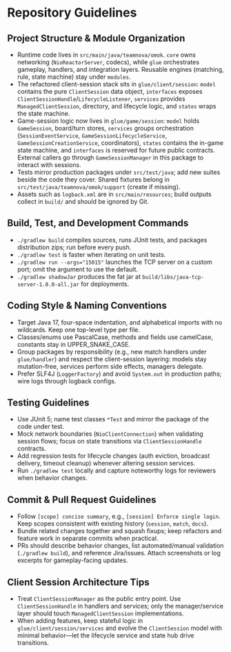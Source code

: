 # Repository Guidelines

## Project Structure & Module Organization
- Runtime code lives in `src/main/java/teamnova/omok`. `core` owns networking (`NioReactorServer`, codecs), while `glue` orchestrates gameplay, handlers, and integration layers. Reusable engines (matching, rule, state machine) stay under `modules`.
- The refactored client-session stack sits in `glue/client/session`: `model` contains the pure `ClientSession` data object, `interfaces` exposes `ClientSessionHandle`/`LifecycleListener`, `services` provides `ManagedClientSession`, directory, and lifecycle logic, and `states` wraps the state machine.
- Game-session logic now lives in `glue/game/session`: `model` holds `GameSession`, board/turn stores, `services` groups orchestration (`SessionEventService`, `GameSessionLifecycleService`, `GameSessionCreationService`, coordinators), `states` contains the in-game state machine, and `interfaces` is reserved for future public contracts. External callers go through `GameSessionManager` in this package to interact with sessions.
- Tests mirror production packages under `src/test/java`; add new suites beside the code they cover. Shared fixtures belong in `src/test/java/teamnova/omok/support` (create if missing).
- Assets such as `logback.xml` are in `src/main/resources`; build outputs collect in `build/` and should be ignored by Git.

## Build, Test, and Development Commands
- `./gradlew build` compiles sources, runs JUnit tests, and packages distribution zips; run before every push.
- `./gradlew test` is faster when iterating on unit tests.
- `./gradlew run --args="15015"` launches the TCP server on a custom port; omit the argument to use the default.
- `./gradlew shadowJar` produces the fat jar at `build/libs/java-tcp-server-1.0.0-all.jar` for deployments.

## Coding Style & Naming Conventions
- Target Java 17, four-space indentation, and alphabetical imports with no wildcards. Keep one top-level type per file.
- Classes/enums use PascalCase, methods and fields use camelCase, constants stay in UPPER_SNAKE_CASE.
- Group packages by responsibility (e.g., new match handlers under `glue/handler`) and respect the client-session layering: models stay mutation-free, services perform side effects, managers delegate.
- Prefer SLF4J (`LoggerFactory`) and avoid `System.out` in production paths; wire logs through logback configs.

## Testing Guidelines
- Use JUnit 5; name test classes `*Test` and mirror the package of the code under test.
- Mock network boundaries (`NioClientConnection`) when validating session flows; focus on state transitions via `ClientSessionHandle` contracts.
- Add regression tests for lifecycle changes (auth eviction, broadcast delivery, timeout cleanup) whenever altering session services.
- Run `./gradlew test` locally and capture noteworthy logs for reviewers when behavior changes.

## Commit & Pull Request Guidelines
- Follow `[scope] concise summary`, e.g., `[session] Enforce single login`. Keep scopes consistent with existing history (`session`, `match`, `docs`).
- Bundle related changes together and squash fixups; keep refactors and feature work in separate commits when practical.
- PRs should describe behavior changes, list automated/manual validation (`./gradlew build`), and reference Jira/issues. Attach screenshots or log excerpts for gameplay-facing updates.

## Client Session Architecture Tips
- Treat `ClientSessionManager` as the public entry point. Use `ClientSessionHandle` in handlers and services; only the manager/service layer should touch `ManagedClientSession` implementations.
- When adding features, keep stateful logic in `glue/client/session/services` and evolve the `ClientSession` model with minimal behavior—let the lifecycle service and state hub drive transitions.
